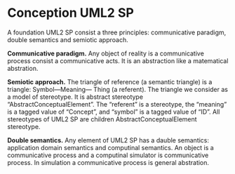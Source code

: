 # Conception UML2 SP

A foundation UML2 SP consist a three principles: communicative paradigm, double semantics and semiotic approach.

**Communicative paradigm.** 
Any object of reality is a communicative process consist a communicative acts. It is an abstraction like a matematical abstration.

**Semiotic approach.** 
The triangle of reference (a semantic triangle) is a triangle: Symbol—Meaning— Thing (a referent). The triangle we consider as a model of stereotype. It is abstract stereotype “AbstractConceptualElement”. The “referent” is a stereotype, the “meaning” is a tagged value of “Concept”, and “symbol” is a tagged value of “ID”. All stereotypes of UML2 SP are children AbstractConceptualElement stereotype.

**Double semantics.** Any element of UML2 SP has a dauble semantics: application domain semantics and computinal semantics. An object  is a communicative process and a computinal simulator is communicative process. In simulation a communicative process is general abstration.
